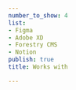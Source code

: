 ```yaml
---
number_to_show: 4
list:
- Figma
- Adobe XD
- Forestry CMS
- Notion
publish: true
title: Works with

---
```

